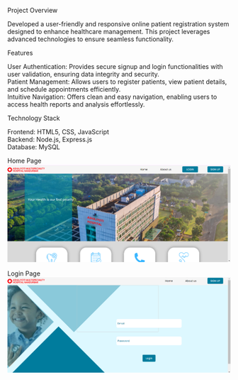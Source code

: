 Project Overview

Developed a user-friendly and responsive online patient registration system designed to enhance healthcare management. This project leverages advanced technologies to ensure seamless functionality.

Features 

User Authentication: Provides secure signup and login functionalities with user validation, ensuring data integrity and security.                                             
Patient Management: Allows users to register patients, view patient details, and schedule appointments efficiently.                                                          
Intuitive Navigation: Offers clean and easy navigation, enabling users to access health reports and analysis effortlessly.

Technology Stack

Frontend: HTML5, CSS, JavaScript                                                                                                                                           
Backend: Node.js, Express.js                                                                                                                                             
Database: MySQL

Home Page
![Home Page Screenshot](screenshots/home_page.png)

Login Page
![Home Page Screenshot](screenshots/login.png)


